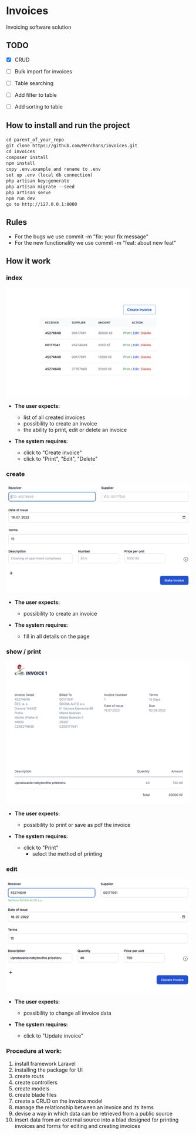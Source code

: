 # Invoices
Invoicing software solution

## TODO
- [x] CRUD
- [ ] Bulk import for invoices
- [ ] Table searching
- [ ] Add filter to table
- [ ] Add sorting to table


## How to install and run the project

```
cd parent_of_your_repo
git clone https://github.com/Merchans/invoices.git
cd invoices
composer install
npm install
copy .env.example and rename to .env
set up .env (local db connection)
php artisan key:generate
php artisan migrate --seed
php artisan serve
npm run dev
go to http://127.0.0.1:8000
```

## Rules
- For the bugs we use commit -m "fix: your fix message"
- For the new functionality we use commit -m "feat: about new feat"

## How it work
### index
![homepage](https://raw.githubusercontent.com/Merchans/invoices/ea59dbf5925fcca1264f9612255668dfb59f4a40/public/images/index.png)
- **The user expects:**
    - list of all created invoices
    - possibility to create an invoice
    - the ability to print, edit or delete an invoice

- **The system requires:**
    - click to "Create invoice"
    - click to "Print", "Edit", "Delete"

### create
![homepage](https://raw.githubusercontent.com/Merchans/invoices/ea59dbf5925fcca1264f9612255668dfb59f4a40/public/images/create.png)
- **The user expects:**
    - possibility to create an invoice

- **The system requires:**
    - fill in all details on the page

### show / print
![homepage](https://raw.githubusercontent.com/Merchans/invoices/ea59dbf5925fcca1264f9612255668dfb59f4a40/public/images/invoice.png)
- **The user expects:**
    - possibility to print or save as pdf the invoice

- **The system requires:**
    - click to "Print"
        - select the method of printing

### edit
![homepage](https://raw.githubusercontent.com/Merchans/invoices/ea59dbf5925fcca1264f9612255668dfb59f4a40/public/images/edit.png)
- **The user expects:**
    - possibility to change all invoice data

- **The system requires:**
    - click to "Update invoice"


### Procedure at work:
1. install framework Laravel
2. installing the package for UI
3. create routs
4. create controllers
5. create models
6. create blade files
7. create a CRUD on the invoice model
8. manage the relationship between an invoice and its items
9. devise a way in which data can be retrieved from a public source
10. insert data from an external source into a blad designed for printing invoices and forms for editing and creating invoices

